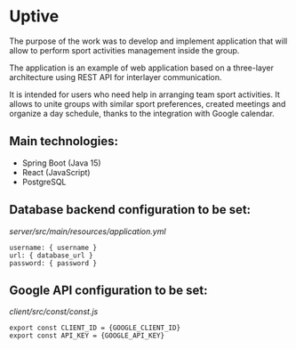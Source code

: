 # Uptive

The purpose of the work was to develop and implement application that will allow to perform sport activities management inside the group. 

The application is an example of web application based on a three-layer architecture using REST API for interlayer communication. 

It is intended for users who need help in arranging team sport activities. It allows to unite groups with similar sport preferences, created meetings and organize a day schedule, thanks to the integration with Google calendar.


## Main technologies:

* Spring Boot (Java 15)
* React (JavaScript)
* PostgreSQL

## Database backend configuration to be set:

*server/src/main/resources/application.yml*

    username: { username }  
    url: { database_url }  
    password: { password }  


## Google API configuration to be set:

*client/src/const/const.js*
    
    export const CLIENT_ID = {GOOGLE_CLIENT_ID}  
    export const API_KEY = {GOOGLE_API_KEY}